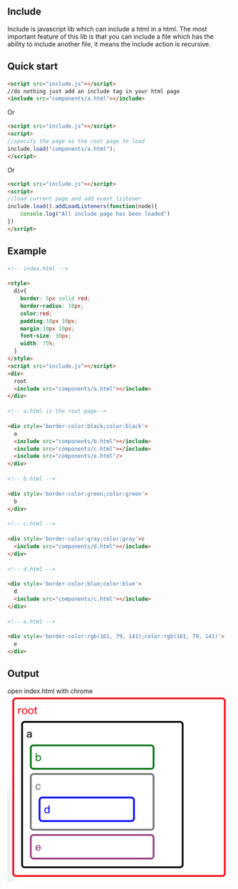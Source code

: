 ## Include
Include is javascript lib which can include a html in a html. 
The most important feature of this lib is that you can include a file which has the ability to include another file, it means the include action is recursive.


## Quick start

```html
<script src="include.js"></script>
//do nothing just add an include tag in your html page
<include src="components/a.html"></include>
```
Or
```html
<script src="include.js"></script>
<script>
//specify the page as the root page to load 
include.load("components/a.html");
</script>
```
Or
```html
<script src="include.js"></script>
<script>
//load current page and add event listener
include.load().addLoadListeners(function(node){
    console.log("All include page has been loaded")
})
</script>
```

## Example

```html
<!-- index.html -->

<style>
  div{
    border: 5px solid red;
    border-radius: 10px;
    color:red;
    padding:10px 10px;
    margin:10px 10px;
    font-size: 30px;
    width: 75%;
  }
</style>
<script src="include.js"></script>
<div>
  root
  <include src="components/a.html"></include>
</div>

<!-- a.html is the root page-->

<div style='border-color:black;color:black'>
  a
  <include src="components/b.html"></include>
  <include src="components/c.html"></include>
  <include src="components/e.html"/>
</div>

<!-- b.html -->

<div style='border-color:green;color:green'>
  b
</div>

<!-- c.html -->

<div style='border-color:gray;color:gray'>c
  <include src="components/d.html"></include>
</div>

<!-- d.html -->

<div style='border-color:blue;color:blue'>
  d
  <include src="components/c.html"></include>
</div>

<!-- e.html -->

<div style='border-color:rgb(161, 79, 141);color:rgb(161, 79, 141)'>
  e
</div>
```

## Output 
open index.html with chrome
![output_of_include](example.jpg)